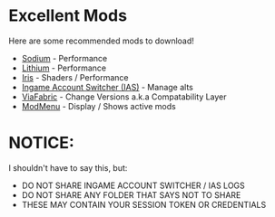 # Excellent Mods

Here are some recommended mods to download!

- [Sodium](https://modrinth.com/mod/sodium/version/mc1.21.6-0.6.13-fabric) - Performance
- [Lithium](https://modrinth.com/mod/lithium/version/mc1.21.7-0.18.0-fabric) - Performance
- [Iris](https://modrinth.com/mod/iris/version/1.9.1+1.21.7-fabric) - Shaders / Performance
- [Ingame Account Switcher (IAS)](https://modrinth.com/mod/in-game-account-switcher/version/X5uxxi0E) - Manage alts
- [ViaFabric](https://modrinth.com/mod/viafabricplus/version/4.2.0) - Change Versions a.k.a Compatability Layer
- [ModMenu](https://modrinth.com/mod/modmenu/version/15.0.0-beta.3) - Display / Shows active mods

# **NOTICE:**
I shouldn't have to say this, but:

- DO NOT SHARE INGAME ACCOUNT SWITCHER / IAS LOGS
- DO NOT SHARE ANY FOLDER THAT SAYS NOT TO SHARE
- THESE MAY CONTAIN YOUR SESSION TOKEN OR CREDENTIALS